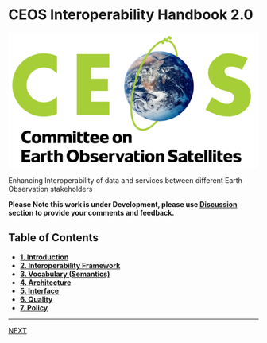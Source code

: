 # CEOS Interoperability Handbook 2.0

![CEOS logo](images/CEOS-logo.png)

Enhancing Interoperability of data and services between different Earth Observation stakeholders

**Please Note this work is under Development, please use [Discussion](https://github.com/ceos-org/interoperability-handbook/discussions) section to provide your comments and feedback.**

## Table of Contents

- [**1. Introduction**](Introduction.md)
- [**2. Interoperability Framework**](Framework.md)
- [**3. Vocabulary (Semantics)**](Vocabulary.md)
- [**4. Architecture**](Architecture.md)
- [**5. Interface**](Interface.md)
- [**6. Quality**](Quality.md)
- [**7. Policy**](Policy.md)

***
[NEXT](Introduction.md)
